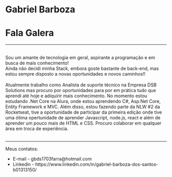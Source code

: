 # Gabriel Barboza

# Fala Galera
<hr><br/>
Sou um amante de tecnologia em geral, aspirante a programação e em busca de mais conhecimento!
<br/>Ainda não decidi minha Stack, embora goste bastante de back-end, mas estou sempre disposto a novas oportunidades e novos caminhos!!
<br/><br/>
Atualmente trabalho como Analista de suporte técnico na Empresa DSB Solutions mas procuro por oportunidades para por em prática tudo que aprendi até hoje e adiquirir mais conhecimento.
No momento estou estudando .Net Core na Alura, onde estou aprendendo C#, Asp.Net Core, Entity Framework e MVC. Além disso, estou fazendo parte da NLW #2 da Rocketseat, tive a oportunidade de participar da primeira edição onde tive uma ótima opertunidade de aprender Javascript, node.js, react e além de aprender um pouco mais de HTML e CSS.
Procuro colaborar em qualquer área em troca de experiência.
<br/><br/>
<hr>
Meus contatos:
<ul>
<li>E-mail - gbds1703farra@hotmail.com</li>
<li>Linkedin - https://www.linkedin.com/in/gabriel-barboza-dos-santos-b01313150/</li>
</ul>

